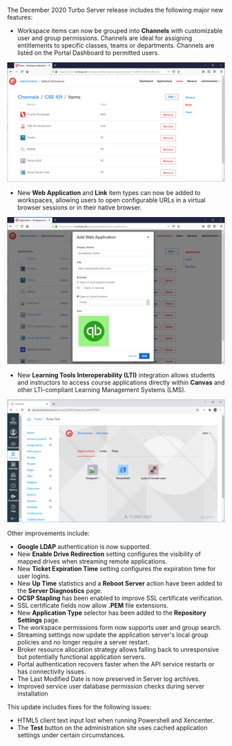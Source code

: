 The December 2020 Turbo Server release includes the following major new features:

- Workspace items can now be grouped into **Channels** with customizable user and group permissions. Channels are ideal for assigning entitlements to specific classes, teams or departments. Channels are listed on the Portal Dashboard to permitted users.

![Workspace Admin Channels Items](../../../images/admin-users-channels-items.png)

- New **Web Application** and **Link** item types can now be added to workspaces, allowing users to open configurable URLs in a virtual browser sessions or in their native browser.

![Add Web Application](../../../images/add-web-app.png)
- New **Learning Tools Interoperability (LTI)** integration allows students and instructors to access course applications directly within **Canvas** and other LTI-compliant Learning Management Systems (LMS).

![Canvas](../../../images/canvas.png)


Other improvements include:

- **Google LDAP** authentication is now supported.
- New **Enable Drive Redirection** setting configures the visibility of mapped drives when streaming remote applications.
- New **Ticket Expiration Time** setting configures the expiration time for user logins.
- New **Up Time** statistics and a **Reboot Server** action have been added to the **Server Diagnostics** page.
- **OCSP Stapling** has been enabled to improve SSL certificate verification.
- SSL certificate fields now allow **.PEM** file extensions.
- New **Application Type** selector has been added to the **Repository Settings** page.
- The workspace permissions form now supports user and group search.
- Streaming settings now update the application server's local group policies and no longer require a server restart.
- Broker resource allocation strategy allows falling back to unresponsive but potentially functional application servers.
- Portal authentication recovers faster when the API service restarts or has connectivity issues.
- The Last Modified Date is now preserved in Server log archives.
- Improved service user database permission checks during server installation

This update includes fixes for the following issues:

- HTML5 client text input lost when running Powershell and Xencenter.
- The **Test** button on the administration site uses cached application settings under certain circumstances.



